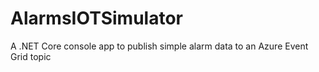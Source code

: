 # AlarmsIOTSimulator
A .NET Core console app to publish simple alarm data to an Azure Event Grid topic
